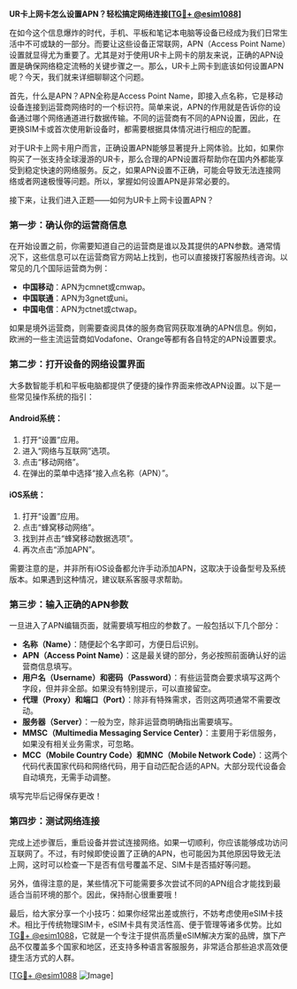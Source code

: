 **UR卡上网卡怎么设置APN？轻松搞定网络连接[[TG💪+ @esim1088](https://t.me/s/esim1088)]**

在如今这个信息爆炸的时代，手机、平板和笔记本电脑等设备已经成为我们日常生活中不可或缺的一部分。而要让这些设备正常联网，APN（Access Point Name）设置就显得尤为重要了。尤其是对于使用UR卡上网卡的朋友来说，正确的APN设置是确保网络稳定流畅的关键步骤之一。那么，UR卡上网卡到底该如何设置APN呢？今天，我们就来详细聊聊这个问题。

首先，什么是APN？APN全称是Access Point Name，即接入点名称，它是移动设备连接到运营商网络时的一个标识符。简单来说，APN的作用就是告诉你的设备通过哪个网络通道进行数据传输。不同的运营商有不同的APN设置，因此，在更换SIM卡或首次使用新设备时，都需要根据具体情况进行相应的配置。

对于UR卡上网卡用户而言，正确设置APN能够显著提升上网体验。比如，如果你购买了一张支持全球漫游的UR卡，那么合理的APN设置将帮助你在国内外都能享受到稳定快速的网络服务。反之，如果APN设置不正确，可能会导致无法连接网络或者网速极慢等问题。所以，掌握如何设置APN是非常必要的。

接下来，让我们进入正题——如何为UR卡上网卡设置APN？

### 第一步：确认你的运营商信息

在开始设置之前，你需要知道自己的运营商是谁以及其提供的APN参数。通常情况下，这些信息可以在运营商官方网站上找到，也可以直接拨打客服热线咨询。以常见的几个国际运营商为例：

- **中国移动**：APN为cmnet或cmwap。
- **中国联通**：APN为3gnet或uni。
- **中国电信**：APN为ctnet或ctwap。

如果是境外运营商，则需要查阅具体的服务商官网获取准确的APN信息。例如，欧洲的一些主流运营商如Vodafone、Orange等都有各自特定的APN设置要求。

### 第二步：打开设备的网络设置界面

大多数智能手机和平板电脑都提供了便捷的操作界面来修改APN设置。以下是一些常见操作系统的指引：

#### Android系统：
1. 打开“设置”应用。
2. 进入“网络与互联网”选项。
3. 点击“移动网络”。
4. 在弹出的菜单中选择“接入点名称（APN）”。

#### iOS系统：
1. 打开“设置”应用。
2. 点击“蜂窝移动网络”。
3. 找到并点击“蜂窝移动数据选项”。
4. 再次点击“添加APN”。

需要注意的是，并非所有iOS设备都允许手动添加APN，这取决于设备型号及系统版本。如果遇到这种情况，建议联系客服寻求帮助。

### 第三步：输入正确的APN参数

一旦进入了APN编辑页面，就需要填写相应的参数了。一般包括以下几个部分：

- **名称（Name）**：随便起个名字即可，方便日后识别。
- **APN（Access Point Name）**：这是最关键的部分，务必按照前面确认好的运营商信息填写。
- **用户名（Username）和密码（Password）**：有些运营商会要求填写这两个字段，但并非全部。如果没有特别提示，可以直接留空。
- **代理（Proxy）和端口（Port）**：除非有特殊需求，否则这两项通常不需要改动。
- **服务器（Server）**：一般为空，除非运营商明确指出需要填写。
- **MMSC（Multimedia Messaging Service Center）**：主要用于彩信服务，如果没有相关业务需求，可忽略。
- **MCC（Mobile Country Code）和MNC（Mobile Network Code）**：这两个代码代表国家代码和网络代码，用于自动匹配合适的APN。大部分现代设备会自动填充，无需手动调整。

填写完毕后记得保存更改！

### 第四步：测试网络连接

完成上述步骤后，重启设备并尝试连接网络。如果一切顺利，你应该能够成功访问互联网了。不过，有时候即使设置了正确的APN，也可能因为其他原因导致无法上网，这时可以检查一下是否有信号覆盖不足、SIM卡是否插好等问题。

另外，值得注意的是，某些情况下可能需要多次尝试不同的APN组合才能找到最适合当前环境的那个。因此，保持耐心很重要哦！

最后，给大家分享一个小技巧：如果你经常出差或旅行，不妨考虑使用eSIM卡技术。相比于传统物理SIM卡，eSIM卡具有灵活性高、便于管理等诸多优势。比如[TG💪+ @esim1088](https://t.me/s/esim1088)，它就是一个专注于提供高质量eSIM解决方案的品牌，旗下产品不仅覆盖多个国家和地区，还支持多种语言客服服务，非常适合那些追求高效便捷生活方式的人群。

[[TG💪+ @esim1088](https://t.me/s/esim1088) ![Image](https://i.postimg.cc/4NQfJmqS/Snipaste-2025-05-13-00-14-12.png)]